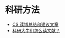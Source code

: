 # 科研方法

- [<u>CS 读博总结和建议文章</u>](https://zhuanlan.zhihu.com/p/347223193)
- [<u>科研大牛们怎么读文献？</u>](https://www.zhihu.com/question/21278186/answer/1269255636)
